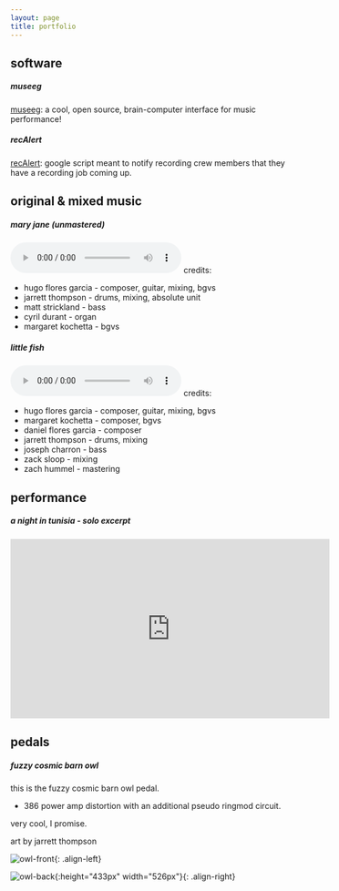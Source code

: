 ```yaml
---
layout: page
title: portfolio
---
```

<!-- {% for doc in site.portfolio %}
  <h4>
      <li><a href="{{ site.baseurl }}{{ doc.url }}">{{ doc.title }}</a></li>
  </h4>
{% endfor %} -->
## software
##### museeg
[museeg](https://hugofloresgarcia.github.io/MusEEG): a cool, open source, brain-computer interface for music performance!

##### recAlert

[recAlert](https://github.com/hugofloresgarcia/recAlert): google script meant to notify recording crew members that they have a recording job coming up.

## original & mixed music
##### mary jane (unmastered)
<audio src="../audio/mj.wav" controls preload></audio>
credits:
- hugo flores garcia - composer, guitar, mixing, bgvs
- jarrett thompson - drums, mixing, absolute unit
- matt strickland - bass
- cyril durant - organ
- margaret kochetta - bgvs

##### little fish
<audio src="../audio/LittleFish.wav" controls preload></audio>
credits:
- hugo flores garcia - composer, guitar, mixing, bgvs
- margaret kochetta  - composer, bgvs
- daniel flores garcia - composer
- jarrett thompson - drums, mixing
- joseph charron - bass
- zack sloop - mixing
- zach hummel - mastering

## performance
##### a night in tunisia - solo excerpt
<iframe width="560" height="315" src="https://www.youtube.com/embed/8AhCw38SpiI" frameborder="0" allow="accelerometer; autoplay; encrypted-media; gyroscope; picture-in-picture" allowfullscreen></iframe>

## pedals
##### fuzzy cosmic barn owl
this is the fuzzy cosmic barn owl pedal.
- 386 power amp distortion with an additional pseudo ringmod circuit.

very cool, I promise.

art by jarrett thompson

![owl-front](../img/fuzzybarnowl-front.jpeg){: .align-left}

![owl-back](../img/fuzzybarnowl-back.png){:height="433px" width="526px"}{: .align-right}
